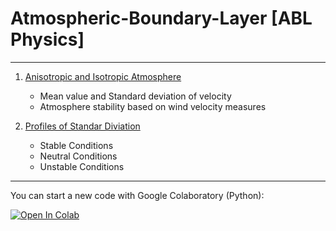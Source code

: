 # Atmospheric-Boundary-Layer [ABL Physics]

--------------

1. [Anisotropic and Isotropic Atmosphere](https://github.com/costpetrides/Atmospheric-Boundary-Layer/blob/main/Atmosphere-Stability.ipynb)
   - Mean value and Standard deviation of velocity
   - Atmosphere stability based on wind velocity measures
 

2. [Profiles of Standar Diviation](https://github.com/costpetrides/Atmospheric-Boundary-Layer/blob/main/Profiles-%20Standar-Diviation.ipynb)
   - Stable  Conditions
   - Neutral Conditions
   - Unstable Conditions
   
   


------
   
You can start  a new code with Google Colaboratory (Python): 
   
[![Open In Colab](https://colab.research.google.com/assets/colab-badge.svg)](https://colab.research.google.com/github/googlecolab/colabtools/blob/master/notebooks/colab-github-demo.ipynb)
